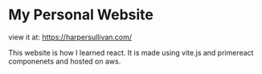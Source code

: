 # My Personal Website

view it at: https://harpersullivan.com/

This website is how I learned react. It is made using vite.js and primereact componenets and hosted on aws.
